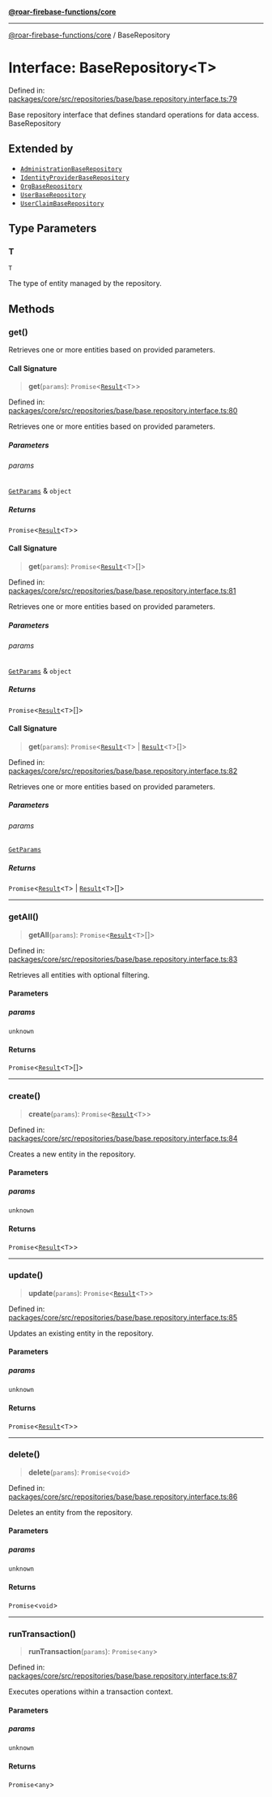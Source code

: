 [**@roar-firebase-functions/core**](../README.md)

---

[@roar-firebase-functions/core](../README.md) / BaseRepository

# Interface: BaseRepository\<T\>

Defined in: [packages/core/src/repositories/base/base.repository.interface.ts:79](https://github.com/yeatmanlab/roar-firebase-functions/blob/0fc701649174b7557e55644b1065be2fa3d3d7ca/packages/core/src/repositories/base/base.repository.interface.ts#L79)

Base repository interface that defines standard operations for data access.
BaseRepository

## Extended by

- [`AdministrationBaseRepository`](AdministrationBaseRepository.md)
- [`IdentityProviderBaseRepository`](IdentityProviderBaseRepository.md)
- [`OrgBaseRepository`](OrgBaseRepository.md)
- [`UserBaseRepository`](UserBaseRepository.md)
- [`UserClaimBaseRepository`](UserClaimBaseRepository.md)

## Type Parameters

### T

`T`

The type of entity managed by the repository.

## Methods

### get()

Retrieves one or more entities based on provided parameters.

#### Call Signature

> **get**(`params`): `Promise`\<[`Result`](Result.md)\<`T`\>\>

Defined in: [packages/core/src/repositories/base/base.repository.interface.ts:80](https://github.com/yeatmanlab/roar-firebase-functions/blob/0fc701649174b7557e55644b1065be2fa3d3d7ca/packages/core/src/repositories/base/base.repository.interface.ts#L80)

Retrieves one or more entities based on provided parameters.

##### Parameters

###### params

[`GetParams`](GetParams.md) & `object`

##### Returns

`Promise`\<[`Result`](Result.md)\<`T`\>\>

#### Call Signature

> **get**(`params`): `Promise`\<[`Result`](Result.md)\<`T`\>[]\>

Defined in: [packages/core/src/repositories/base/base.repository.interface.ts:81](https://github.com/yeatmanlab/roar-firebase-functions/blob/0fc701649174b7557e55644b1065be2fa3d3d7ca/packages/core/src/repositories/base/base.repository.interface.ts#L81)

Retrieves one or more entities based on provided parameters.

##### Parameters

###### params

[`GetParams`](GetParams.md) & `object`

##### Returns

`Promise`\<[`Result`](Result.md)\<`T`\>[]\>

#### Call Signature

> **get**(`params`): `Promise`\<[`Result`](Result.md)\<`T`\> \| [`Result`](Result.md)\<`T`\>[]\>

Defined in: [packages/core/src/repositories/base/base.repository.interface.ts:82](https://github.com/yeatmanlab/roar-firebase-functions/blob/0fc701649174b7557e55644b1065be2fa3d3d7ca/packages/core/src/repositories/base/base.repository.interface.ts#L82)

Retrieves one or more entities based on provided parameters.

##### Parameters

###### params

[`GetParams`](GetParams.md)

##### Returns

`Promise`\<[`Result`](Result.md)\<`T`\> \| [`Result`](Result.md)\<`T`\>[]\>

---

### getAll()

> **getAll**(`params`): `Promise`\<[`Result`](Result.md)\<`T`\>[]\>

Defined in: [packages/core/src/repositories/base/base.repository.interface.ts:83](https://github.com/yeatmanlab/roar-firebase-functions/blob/0fc701649174b7557e55644b1065be2fa3d3d7ca/packages/core/src/repositories/base/base.repository.interface.ts#L83)

Retrieves all entities with optional filtering.

#### Parameters

##### params

`unknown`

#### Returns

`Promise`\<[`Result`](Result.md)\<`T`\>[]\>

---

### create()

> **create**(`params`): `Promise`\<[`Result`](Result.md)\<`T`\>\>

Defined in: [packages/core/src/repositories/base/base.repository.interface.ts:84](https://github.com/yeatmanlab/roar-firebase-functions/blob/0fc701649174b7557e55644b1065be2fa3d3d7ca/packages/core/src/repositories/base/base.repository.interface.ts#L84)

Creates a new entity in the repository.

#### Parameters

##### params

`unknown`

#### Returns

`Promise`\<[`Result`](Result.md)\<`T`\>\>

---

### update()

> **update**(`params`): `Promise`\<[`Result`](Result.md)\<`T`\>\>

Defined in: [packages/core/src/repositories/base/base.repository.interface.ts:85](https://github.com/yeatmanlab/roar-firebase-functions/blob/0fc701649174b7557e55644b1065be2fa3d3d7ca/packages/core/src/repositories/base/base.repository.interface.ts#L85)

Updates an existing entity in the repository.

#### Parameters

##### params

`unknown`

#### Returns

`Promise`\<[`Result`](Result.md)\<`T`\>\>

---

### delete()

> **delete**(`params`): `Promise`\<`void`\>

Defined in: [packages/core/src/repositories/base/base.repository.interface.ts:86](https://github.com/yeatmanlab/roar-firebase-functions/blob/0fc701649174b7557e55644b1065be2fa3d3d7ca/packages/core/src/repositories/base/base.repository.interface.ts#L86)

Deletes an entity from the repository.

#### Parameters

##### params

`unknown`

#### Returns

`Promise`\<`void`\>

---

### runTransaction()

> **runTransaction**(`params`): `Promise`\<`any`\>

Defined in: [packages/core/src/repositories/base/base.repository.interface.ts:87](https://github.com/yeatmanlab/roar-firebase-functions/blob/0fc701649174b7557e55644b1065be2fa3d3d7ca/packages/core/src/repositories/base/base.repository.interface.ts#L87)

Executes operations within a transaction context.

#### Parameters

##### params

`unknown`

#### Returns

`Promise`\<`any`\>
